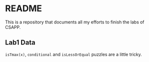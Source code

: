 # README

This is a repository that documents all my efforts to finish the labs of CSAPP.

## Lab1 Data

`isTmax(x)`, `conditional` and `isLessOrEqual` puzzles are a little tricky.
